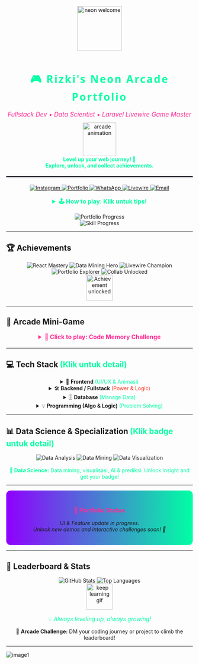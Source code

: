 <!--
Theme: Neon Arcade · Gamified · Animated · Achievement System
Features: Centered, Neon Gradient, Animated Badges, Game Progress, Achievements, Leaderboard, Playful Tips
-->

<div align="center">

  <img src="https://media.giphy.com/media/l0MYt5jPR6QX5pnqM/giphy.gif" alt="neon welcome" width="120" style="margin-bottom:18px;" />

  <h1 style="font-family: 'Orbitron', 'Segoe UI', Verdana, sans-serif; font-weight:900; color: #00FFA3; letter-spacing:3px;">
    🎮 Rizki's Neon Arcade Portfolio
  </h1>

  <div style="font-size: 1.2em; color: #FF2D95; margin-bottom: 12px;">
    <i>
      Fullstack Dev • Data Scientist • Laravel Livewire Game Master
    </i>
  </div>

  <img src="https://media.giphy.com/media/QMkPpxPDYY0fu/giphy.gif" alt="arcade animation" width="90"/>

  <div style="font-size: 1em; color: #00FFA3; margin-bottom: 12px;">
    <b>Level up your web journey! 🚀<br/>
    Explore, unlock, and collect achievements.</b>
  </div>

  <hr style="border: 1px solid #22223b; margin: 20px 0;"/>

  <!-- Neon Social Badges -->
  <div>
    <a href="https://www.instagram.com/ryurizkinovii?igsh=NmtmNHhvaDNlcjNr" target="_blank">
      <img src="https://img.shields.io/badge/Instagram-FF2D95?style=for-the-badge&logo=instagram&logoColor=white" alt="Instagram"/>
    </a>
    <a href="https://sites.google.com/view/portofolio-rizkiardi/" target="_blank">
      <img src="https://img.shields.io/badge/Portfolio-0099FF?style=for-the-badge&logo=google-chrome&logoColor=white" alt="Portfolio"/>
    </a>
    <a href="https://wa.me/message/TSYJ5QPWJWOOM1" target="_blank">
      <img src="https://img.shields.io/badge/WhatsApp-00FFA3?style=for-the-badge&logo=whatsapp&logoColor=white" alt="WhatsApp"/>
    </a>
    <a href="https://laravel-livewire.com/" target="_blank">
      <img src="https://img.shields.io/badge/Livewire-5F1D95?style=for-the-badge&logo=livewire&logoColor=white" alt="Livewire"/>
    </a>
    <a href="mailto:your.email@example.com" target="_blank">
      <img src="https://img.shields.io/badge/Email-FF2D20?style=for-the-badge&logo=gmail&logoColor=white" alt="Email"/>
    </a>
  </div>

  <br/>

  <!-- Neon Game Tips -->
  <details>
    <summary style="color:#00FFA3; font-size:1.15em;"><b>🕹️ How to play: Klik untuk tips!</b></summary>
    <ul style="list-style: none; margin: 0; padding: 0;">
      <li>🎮 Klik badge sosial untuk unlock networking XP!</li>
      <li>🌟 Jelajahi Tech Stack & Data Science untuk naik level devmu!</li>
      <li>🏆 Temukan achievement rahasia di portfolio!</li>
      <li>🪄 Coba Livewire. Laravel jadi lebih <b>interactive & fun!</b></li>
      <li>👾 Kirim project atau coding story, dapatkan badge spesial!</li>
    </ul>
  </details>

  <br/>

  <!-- Gamified Progress Bar -->
  <div align="center">
    <img src="https://progress-bar.dev/75/?title=Portfolio%20Completion&color=00FFA3&width=300" alt="Portfolio Progress"/>
    <br>
    <img src="https://progress-bar.dev/85/?title=Dev%20Skill%20Level&color=FF2D95&width=300" alt="Skill Progress"/>
  </div>

</div>

---

## 🏆 Achievements

<div align="center">

  <img src="https://img.shields.io/badge/React%20Mastery-00B3FF?style=for-the-badge&logo=react&logoColor=black" alt="React Mastery"/>
  <img src="https://img.shields.io/badge/Data%20Mining%20Hero-FF914D?style=for-the-badge&logo=scikitlearn&logoColor=white" alt="Data Mining Hero"/>
  <img src="https://img.shields.io/badge/Laravel%20Livewire%20Champion-5F1D95?style=for-the-badge&logo=laravel&logoColor=white" alt="Livewire Champion"/>
  <img src="https://img.shields.io/badge/Portfolio%20Explorer-0099FF?style=for-the-badge&logo=google-chrome&logoColor=white" alt="Portfolio Explorer"/>
  <img src="https://img.shields.io/badge/Collab%20Unlocked-00FFA3?style=for-the-badge&logo=github&logoColor=white" alt="Collab Unlocked"/>
  <br>
  <img src="https://media.giphy.com/media/xT9IgG50Fb7Mi0prBC/giphy.gif" width="70" alt="Achievement unlocked"/>
</div>

---

## 🎲 Arcade Mini-Game

<div align="center" style="margin-bottom: 20px;">
  <details>
    <summary style="font-size:1.15em;color:#FF2D95;"><b>👾 Click to play: Code Memory Challenge</b></summary>
    <ul style="list-style:none;margin:0;padding:0;">
      <li>💡 Tebak hasil kode sederhana di bawah ini!</li>
      <li>function mystery(x) { return x * 2 + 1 }</li>
      <li>Berapa hasil <b>mystery(7)</b>? DM jawabanmu untuk unlock badge!</li>
    </ul>
  </details>
</div>

---

## 💻 Tech Stack <span style="color:#00FFA3;">(Klik untuk detail)</span>

<div align="center">

<details>
  <summary>🌈 <b>Frontend</b> <span style="color:#00FFA3;">(UI/UX & Animasi)</span></summary>
  <div>
    <img src="https://img.shields.io/badge/HTML5-FF914D?style=for-the-badge&logo=html5&logoColor=white" alt="HTML5"/>
    <img src="https://img.shields.io/badge/CSS3-008AFF?style=for-the-badge&logo=css3&logoColor=white" alt="CSS3"/>
    <img src="https://img.shields.io/badge/Bootstrap-8F00FF?style=for-the-badge&logo=bootstrap&logoColor=white" alt="Bootstrap"/>
    <img src="https://img.shields.io/badge/Tailwind%20CSS-00FFA3?style=for-the-badge&logo=tailwind-css&logoColor=white" alt="Tailwind"/>
    <img src="https://img.shields.io/badge/React-00B3FF?style=for-the-badge&logo=react&logoColor=black" alt="React"/>
  </div>
</details>

<details>
  <summary>🛠️ <b>Backend / Fullstack</b> <span style="color:#FF2D20;">(Power & Logic)</span></summary>
  <div>
    <img src="https://img.shields.io/badge/PHP-777BB4?style=for-the-badge&logo=php&logoColor=white" alt="PHP"/>
    <img src="https://img.shields.io/badge/Laravel-FF2D20?style=for-the-badge&logo=laravel&logoColor=white" alt="Laravel"/>
    <img src="https://img.shields.io/badge/Livewire-5F1D95?style=for-the-badge&logo=livewire&logoColor=white" alt="Livewire"/>
    <img src="https://img.shields.io/badge/Java-007396?style=for-the-badge&logo=java&logoColor=white" alt="Java"/>
    <img src="https://img.shields.io/badge/Django-092E20?style=for-the-badge&logo=django&logoColor=white" alt="Django"/>
    <img src="https://img.shields.io/badge/Rust-000000?style=for-the-badge&logo=rust&logoColor=white" alt="Rust"/>
  </div>
</details>

<details>
  <summary>🗄️ <b>Database</b> <span style="color:#00FFA3;">(Manage Data)</span></summary>
  <div>
    <img src="https://img.shields.io/badge/MySQL-4479A1?style=for-the-badge&logo=mysql&logoColor=white" alt="MySQL"/>
    <img src="https://img.shields.io/badge/SQL-003B57?style=for-the-badge&logo=sqlite&logoColor=white" alt="SQL"/>
  </div>
</details>

<details>
  <summary>💡 <b>Programming (Algo & Logic)</b> <span style="color:#00FFA3;">(Problem Solving)</span></summary>
  <div>
    <img src="https://img.shields.io/badge/C++-00599C?style=for-the-badge&logo=cplusplus&logoColor=white" alt="C++"/>
    <img src="https://img.shields.io/badge/Java%20NetBeans-007396?style=for-the-badge&logo=netbeans&logoColor=white" alt="Java NetBeans"/>
  </div>
</details>

</div>

---

## 📊 Data Science & Specialization <span style="color:#00FFA3;">(Klik badge untuk detail)</span>

<div align="center">
  <img src="https://img.shields.io/badge/Data%20Analysis-8F00FF?style=for-the-badge&logo=datacamp&logoColor=white" alt="Data Analysis"/>
  <img src="https://img.shields.io/badge/Data%20Mining-FF914D?style=for-the-badge&logo=scikitlearn&logoColor=white" alt="Data Mining"/>
  <img src="https://img.shields.io/badge/Data%20Visualization-00FFA3?style=for-the-badge&logo=plotly&logoColor=white" alt="Data Visualization"/>
</div>
<br>
<div align="center" style="font-size:1em;color:#00FFA3;">
  <b>🔬 Data Science:</b> Data mining, visualisasi, AI & prediksi. Unlock insight and get your badge!
</div>

---

<div align="center" style="background: linear-gradient(90deg, #8F00FF 0%, #00FFA3 100%); border-radius: 12px; padding: 20px; margin: 12px 0;">
  <h3 style="color:#FF2D95;">🌟 Portfolio Status</h3>
  <p><i>UI & Feature update in progress.<br>
  Unlock new demos and interactive challenges soon! 🚧</i></p>
</div>

---

## 🏅 Leaderboard & Stats

<div align="center">
  <img src="https://github-readme-stats.vercel.app/api?username=ryuarnovi&show_icons=true&theme=radical" alt="GitHub Stats"/>
  <img src="https://github-readme-stats.vercel.app/api/top-langs/?username=ryuarnovi&layout=compact&theme=radical" alt="Top Languages"/>
  <br>
  <img src="https://media.giphy.com/media/3oKIPwoeGErMmaI43C/giphy.gif" width="70" alt="keep learning gif"/>
  <p style="font-size:1.1em;color:#00FFA3;">💡 <i>Always leveling up, always growing!</i></p>
  <p>📣 <b>Arcade Challenge:</b> DM your coding journey or project to climb the leaderboard!</p>
</div>

---

<!--
🟢 Tips:
- Klik badge sosial untuk networking XP!
- Jelajahi dropdown stack dan data science, unlock skill dan badge.
- Temukan achievement rahasia di portfolio!
- Mainkan mini-game di atas untuk dapat badge!
- Kirim project/code snippet favoritmu, naik leaderboard!
- Theme: Neon Arcade, animated, gamified, achievements, leaderboard, playful, interactive.
-->

![image1](image1)
